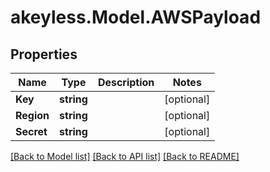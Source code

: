 # akeyless.Model.AWSPayload

## Properties

Name | Type | Description | Notes
------------ | ------------- | ------------- | -------------
**Key** | **string** |  | [optional] 
**Region** | **string** |  | [optional] 
**Secret** | **string** |  | [optional] 

[[Back to Model list]](../README.md#documentation-for-models) [[Back to API list]](../README.md#documentation-for-api-endpoints) [[Back to README]](../README.md)

